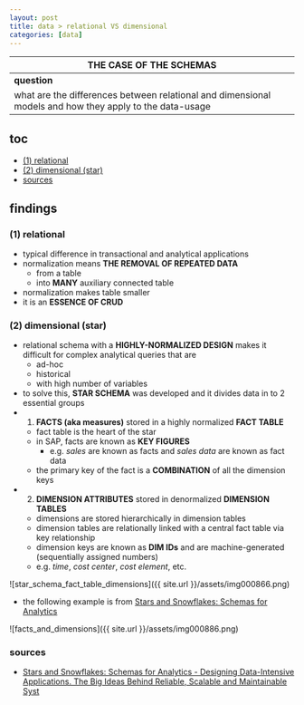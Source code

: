```yaml
---
layout: post
title: data > relational VS dimensional
categories: [data]
---
```


| **THE CASE OF THE SCHEMAS**                                                                             |
|---------------------------------------------------------------------------------------------------------|
| **question**                                                                                            |
| what are the differences between relational and dimensional models and how they apply to the data-usage |

## toc
<!-- TOC -->

- [(1) relational](#1-relational)
- [(2) dimensional (star)](#2-dimensional-star)
- [sources](#sources)

<!-- /TOC -->

## findings
### (1) relational
* typical difference in transactional and analytical applications
* normalization means **THE REMOVAL OF REPEATED DATA**
    * from a table
    * into **MANY** auxiliary connected table
* normalization makes table smaller
* it is an **ESSENCE OF CRUD**

### (2) dimensional (star)
* relational schema with a **HIGHLY-NORMALIZED DESIGN** makes it difficult for complex analytical queries that are 
    * ad-hoc
    * historical
    * with high number of variables
* to solve this, **STAR SCHEMA** was developed and it divides data in to 2 essential groups
* 1. **FACTS (aka measures)** stored in a highly normalized **FACT TABLE**
    * fact table is the heart of the star
    * in SAP, facts are known as **KEY FIGURES**
        * e.g. _sales_ are known as facts and _sales data_ are known as fact data
    * the primary key of the fact is a **COMBINATION** of all the dimension keys
* 2. **DIMENSION ATTRIBUTES** stored in denormalized **DIMENSION TABLES**
    * dimensions are stored hierarchically in dimension tables
    * dimension tables are relationally linked with a central fact table via key relationship
    * dimension keys are known as **DIM IDs** and are machine-generated (sequentially assigned numbers)
    * e.g. _time_, _cost center_, _cost element_, etc.

![star_schema_fact_table_dimensions]({{ site.url }}/assets/img000866.png)

* the following example is from [Stars and Snowflakes: Schemas for Analytics](https://ebrary.net/64660/computer_science/stars_snowflakes_schemas_analytics)

![facts_and_dimensions]({{ site.url }}/assets/img000886.png)

### sources
* [Stars and Snowflakes: Schemas for Analytics - Designing Data-Intensive Applications. The Big Ideas Behind Reliable, Scalable and Maintainable Syst](https://ebrary.net/64660/computer_science/stars_snowflakes_schemas_analytics)